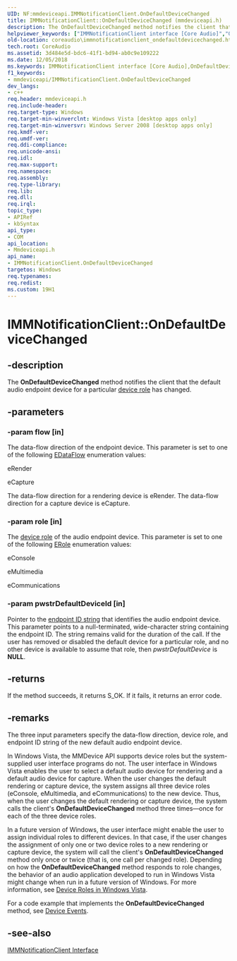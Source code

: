 ```yaml
---
UID: NF:mmdeviceapi.IMMNotificationClient.OnDefaultDeviceChanged
title: IMMNotificationClient::OnDefaultDeviceChanged (mmdeviceapi.h)
description: The OnDefaultDeviceChanged method notifies the client that the default audio endpoint device for a particular device role has changed.
helpviewer_keywords: ["IMMNotificationClient interface [Core Audio]","OnDefaultDeviceChanged method","IMMNotificationClient.OnDefaultDeviceChanged","IMMNotificationClient::OnDefaultDeviceChanged","IMMNotificationClientOnDefaultDeviceChanged","OnDefaultDeviceChanged","OnDefaultDeviceChanged method [Core Audio]","OnDefaultDeviceChanged method [Core Audio]","IMMNotificationClient interface","coreaudio.immnotificationclient_ondefaultdevicechanged","mmdeviceapi/IMMNotificationClient::OnDefaultDeviceChanged"]
old-location: coreaudio\immnotificationclient_ondefaultdevicechanged.htm
tech.root: CoreAudio
ms.assetid: 3d484e5d-bdc6-41f1-bd94-ab0c9e109222
ms.date: 12/05/2018
ms.keywords: IMMNotificationClient interface [Core Audio],OnDefaultDeviceChanged method, IMMNotificationClient.OnDefaultDeviceChanged, IMMNotificationClient::OnDefaultDeviceChanged, IMMNotificationClientOnDefaultDeviceChanged, OnDefaultDeviceChanged, OnDefaultDeviceChanged method [Core Audio], OnDefaultDeviceChanged method [Core Audio],IMMNotificationClient interface, coreaudio.immnotificationclient_ondefaultdevicechanged, mmdeviceapi/IMMNotificationClient::OnDefaultDeviceChanged
f1_keywords:
- mmdeviceapi/IMMNotificationClient.OnDefaultDeviceChanged
dev_langs:
- c++
req.header: mmdeviceapi.h
req.include-header: 
req.target-type: Windows
req.target-min-winverclnt: Windows Vista [desktop apps only]
req.target-min-winversvr: Windows Server 2008 [desktop apps only]
req.kmdf-ver: 
req.umdf-ver: 
req.ddi-compliance: 
req.unicode-ansi: 
req.idl: 
req.max-support: 
req.namespace: 
req.assembly: 
req.type-library: 
req.lib: 
req.dll: 
req.irql: 
topic_type:
- APIRef
- kbSyntax
api_type:
- COM
api_location:
- Mmdeviceapi.h
api_name:
- IMMNotificationClient.OnDefaultDeviceChanged
targetos: Windows
req.typenames: 
req.redist: 
ms.custom: 19H1
---
```


# IMMNotificationClient::OnDefaultDeviceChanged


## -description



The <b>OnDefaultDeviceChanged</b> method notifies the client that the default audio endpoint device for a particular <a href="https://docs.microsoft.com/windows/desktop/CoreAudio/device-roles">device role</a> has changed.




## -parameters




### -param flow [in]

The data-flow direction of the endpoint device. This parameter is set to one of the following <a href="/windows/win32/api/mmdeviceapi/ne-mmdeviceapi-edataflow">EDataFlow</a> enumeration values:

eRender

eCapture

The data-flow direction for a rendering device is eRender. The data-flow direction for a capture device is eCapture.


### -param role [in]

The <a href="/windows/win32/api/mmdeviceapi/ne-mmdeviceapi-erole">device role</a> of the audio endpoint device. This parameter is set to one of the following <a href="/windows/win32/api/mmdeviceapi/ne-mmdeviceapi-erole">ERole</a> enumeration values:

eConsole

eMultimedia

eCommunications


### -param pwstrDefaultDeviceId [in]

Pointer to the <a href="https://docs.microsoft.com/windows/desktop/CoreAudio/endpoint-id-strings">endpoint ID string</a> that identifies the audio endpoint device. This parameter points to a null-terminated, wide-character string containing the endpoint ID. The string remains valid for the duration of the call. If the user has removed or disabled the default device for a particular role, and no other device is available to assume that role, then <i>pwstrDefaultDevice</i> is <b>NULL</b>.


## -returns



If the method succeeds, it returns S_OK. If it fails, it returns an error code.




## -remarks



The three input parameters specify the data-flow direction, device role, and endpoint ID string of the new default audio endpoint device.

In Windows Vista, the MMDevice API supports device roles but the system-supplied user interface programs do not. The user interface in Windows Vista enables the user to select a default audio device for rendering and a default audio device for capture. When the user changes the default rendering or capture device, the system assigns all three device roles (eConsole, eMultimedia, and eCommunications) to the new device. Thus, when the user changes the default rendering or capture device, the system calls the client's <b>OnDefaultDeviceChanged</b> method three times—once for each of the three device roles.

In a future version of Windows, the user interface might enable the user to assign individual roles to different devices. In that case, if the user changes the assignment of only one or two device roles to a new rendering or capture device, the system will call the client's <b>OnDefaultDeviceChanged</b> method only once or twice (that is, one call per changed role). Depending on how the <b>OnDefaultDeviceChanged</b> method responds to role changes, the behavior of an audio application developed to run in Windows Vista might change when run in a future version of Windows. For more information, see <a href="https://docs.microsoft.com/windows/desktop/CoreAudio/device-roles-in-windows-vista">Device Roles in Windows Vista</a>.

For a code example that implements the <b>OnDefaultDeviceChanged</b> method, see <a href="https://docs.microsoft.com/windows/desktop/CoreAudio/device-events">Device Events</a>.




## -see-also




<a href="https://docs.microsoft.com/windows/desktop/api/mmdeviceapi/nn-mmdeviceapi-immnotificationclient">IMMNotificationClient Interface</a>
 

 

